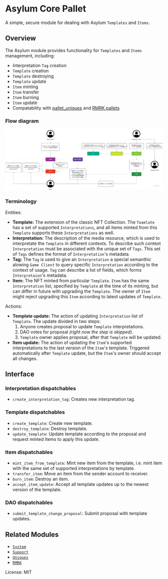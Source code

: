 # Asylum Core Pallet

A simple, secure module for dealing with Asylum `Templates` and `Items`.

## Overview

The Asylum module provides functionality for `Templates` and `Items` management, including:

* Interpretation `Tag` creation
* `Template` creation
* `Template` destroying
* `Template` update
* `Item` minting
* `Item` transfer
* `Item` burning
* `Item` update
* Compatability with [pallet_uniques](https://paritytech.github.io/substrate/master/pallet_uniques/index.html) and [RMRK pallets](https://rmrk-team.github.io/rmrk-substrate/#/pallets/rmrk-core)

### Flow diagram

![](/docs/img/asylum-flow-diagram.png)

### Terminology

Entities:
* **Template:** The extension of the classic NFT Collection. The `Teamlate` has a set of supported `Interpretations`, and all items minted from this `Template` supports these `Interpretations` as well.
* **Interpretation:** The description of the media resource, which is used to interpretate the `Template` in different contexts. To describe such context `Interpretation` must be associated with the unique set of `Tags`. This set of `Tags` defines the format of `Interpretation`'s metadata.
* **Tag:** The `Tag` is used to give an `Interpretation` a special semanthic alowing `Game Client` to query specific `Interpretation` according to the context of usage. `Tag` can describe a list of fields, which forms `Interpretaion`'s metadata.
* **Item:** The NFT minted from particular `Template`. `Item` has the same `Interpretation` list, specified by `Template` at the time of its minting, but can differ in future with upgrading the `Template`. The owner of `Item` might reject upgrading this `Item` according to latest updates of `Template`.

Actions:
* **Template update:** The action of updating `Interpretation` list of `Template`. The update divided in two steps: 
    1. Anyone creates proposal to update `Template` interpretations.
    2. DAO votes for proposal _(right now the step is skipped)_.
    3. `Template` owner applies proposal, after that `Template` will be updated.
* **Item update:** The action of updating the `Item`'s supported interpretations to the last version of the `Item`'s template. Triggered automatically after `Template` update, but the `Item`'s owner should accept all changes.

## Interface

### Interpretation dispatchables
* `create_interpretation_tag`: Creates new interpretation tag.

### Template dispatchables
* `create_template`: Create new template.
* `destroy_template`: Destroy template.
* `update_template`: Update template according to the proposal and request minted Items to apply this update.

### Item dispatchables
* `mint_item_from_template`: Mint new item from the template, i.e. mint item with the same set of supported interpretations by template.
* `transfer_item`: Move an item from the sender account to receiver.
* `burn_item`: Destroy an item.
* `accept_item_update`: Accept all template updates up to the newest version of the template.

### DAO dispatchables
* `submit_template_change_proposal`: Submit proposal with template updates.

## Related Modules

* [`System`](https://docs.rs/frame-system/latest/frame_system/)
* [`Support`](https://docs.rs/frame-support/latest/frame_support/)
* [`Uniques`](https://paritytech.github.io/substrate/master/pallet_uniques/index.html)
* [`RMRK`](https://rmrk-team.github.io/rmrk-substrate/#/pallets/rmrk-core)

License: MIT

